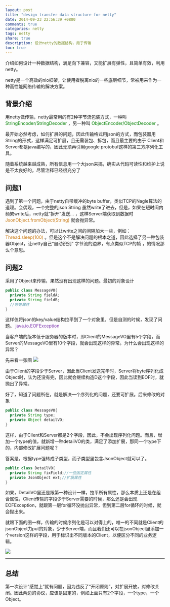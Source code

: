 ```yaml
---
layout: post
title: "design transfer data structure for netty"
date: 2014-09-23 22:56:39 +0800
comments: true
categories: netty
tags: netty
share: true
description: 设计netty的数据结构，用于传输
toc: true
---
```

介绍如何设计一种数据结构，满足向下兼容，又能扩展有弹性，且简单有效，利用netty。

<!--more-->

netty是一个高效的nio框架，让使用者脱离nio的一些底层细节，常被用来作为一种高性能网络传输的解决方案。

## 背景介绍

用netty做传输，netty最常用的有2种字节流包装方式，一种叫<font color="green"> StringEncoder/StringDecoder </font>，另一种叫
<font color="green"> ObjectEncoder/ObjectDecoder </font>。

最开始必然考虑，如何扩展的问题，因此传输格式用json的方式，而包装器用String的形式，这样满足可扩展，且无需装包、拆包，而且最主要的由于
Client和Server都是java编写的，因此无须再引用google protobuf这样的第三方序列化工具。

随着系统越来越成熟，所有信息用一个大json来搞，确实从代码可读性和维护上说是不太良好的，尽管注释已经很充分了


## 问题1

遇到了第一个问题，由于netty自带缓冲的byte buffer，类似TCP的Nagle算法的道理。会偶现，一个完整的json String 虽然write了进去，但是，如果在短时间内频繁write后，netty就“拆开”发送... ，这样Server端获取到数据时 <font color="#c97911"> JsonObject.fromObject(String) </font>就会抛异常。

解决这个问题的办法，可以让write之间的间隔加大一些，例如：<font color="#c97911">Thread.sleep(100) </font>。但是这个不是解决问题的根本之道，因此选择了另一种包装器Object，让netty自己“自动识别” 字节流的边界，有点类似TCP的帧 ，的情况那么个意思。

## 问题2

采用了Object来传输，果然没有出现这样的问题。最初的对象设计

``` java
public class MessageVO{
  private String fieldA;
  private String fieldB;
  //等等属性
}

```
这样仅将json的key/value结构拉平到了一个对象里，但是自测的时候，发现了问题。<font color="#823cb1"> java.io.EOFException </font>

当客户端的版本低于服务器的版本时，即Client的MessageVO里有5个字段，而Server的MessageVO里有10个字段，就会出现这样的异常。为什么会出现这样的异常？

先来看一张图
![](/images/netty/20140923/1.png)

由于Client的字段少于Server，因此当Client发送完毕时，Server将byte序列化成Object时，认为还没有完，因此就会继续构造D这个字段，因此当读到EOF时，就抛出了异常。

好了，知道了问题所在，就是解决一个序列化的问题，还要可扩展。后来修改的对象

``` java
public class MessageVO{
  private String type;
  private Object detailVO;
}
```

这样，由于Cilent和Server都是2个字段，因此，不会出现序列化问题。而且，增加一个type的值，就新增一种detailVO的类，满足了添加扩展，那同一个type下的，内部修改扩展问题呢？

答案是，根据type强转成子类型，而子类型里包含JsonObject就可以了。

``` java
public class DetailVO{
  private String fixField;//一些固定属性
  private JsonObject ext;//扩展属性
}
```

如果，DetailVO里还是跟第一种设计一样，拉平所有属性，那么本质上还是在组合属性，Client传输的字段少于Server需要的时候，那么还是会出现EOFException，就跟第一层for循环没抛出异常，但到第二层for循环的时候，就会抛出来。

就跟下面的图一样，传输的时候序列化是可以对得上的，唯一的不同就是Client的jsonObject力put的对象，少于Server端，而且我们还可以在jsonObject里添加一个version这样的字段，用于标识出不同版本的Client，以便区分不同的业务逻辑。

![](/images/netty/20140923/2.png)

---

## 总结

第一次设计“感觉上”就有问题，因为违反了“开闭原则”，对扩展开放，对修改关闭。因此两边的协议，应该是固定的，例如上面只有2个字段，一个type，一个Object。
